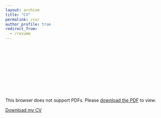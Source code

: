 ```yaml
---
layout: archive
title: "CV"
permalink: /cv/
author_profile: true
redirect_from:
  - /resume
---
```

<object data="/files/mattisCV.pdf" type="application/pdf" width="700px" height="700px">
    <embed src="/files/mattisCV.pdf">
        <p>This browser does not support PDFs. Please <a href="/files/mattisCV.pdf">download the PDF</a> to view.</p>
    </embed>
</object>

[Download my CV](/files/mattisCV.pdf)


